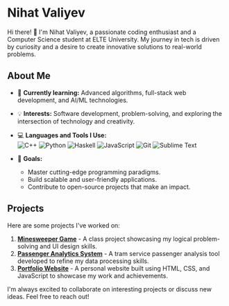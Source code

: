 # Nihat Valiyev

Hi there! 👋 I'm Nihat Valiyev, a passionate coding enthusiast and a Computer Science student at ELTE University. My journey in tech is driven by curiosity and a desire to create innovative solutions to real-world problems.

## About Me

- 🔭 **Currently learning:** Advanced algorithms, full-stack web development, and AI/ML technologies.
- 💡 **Interests:** Software development, problem-solving, and exploring the intersection of technology and creativity.
- 💻 **Languages and Tools I Use:**  
  ![C++](https://img.shields.io/badge/C++-00599C?style=flat-square&logo=cplusplus&logoColor=white)
  ![Python](https://img.shields.io/badge/Python-3776AB?style=flat-square&logo=python&logoColor=white)
  ![Haskell](https://img.shields.io/badge/Haskell-5D4F85?style=flat-square&logo=haskell&logoColor=white)
  ![JavaScript](https://img.shields.io/badge/JavaScript-F7DF1E?style=flat-square&logo=javascript&logoColor=black)
  ![Git](https://img.shields.io/badge/Git-F05032?style=flat-square&logo=git&logoColor=white)
  ![Sublime Text](https://img.shields.io/badge/Sublime%20Text-FF9800?style=flat-square&logo=sublime-text&logoColor=white)

- 🌱 **Goals:**  
  - Master cutting-edge programming paradigms.
  - Build scalable and user-friendly applications.
  - Contribute to open-source projects that make an impact.

## Projects

Here are some projects I've worked on:

1. **[Minesweeper Game](#)** - A class project showcasing my logical problem-solving and UI design skills.
2. **[Passenger Analytics System](#)** - A tram service passenger analysis tool developed to refine my data processing skills.
3. **[Portfolio Website](#)** - A personal website built using HTML, CSS, and JavaScript to showcase my work and achievements.

I'm always excited to collaborate on interesting projects or discuss new ideas. Feel free to reach out!
